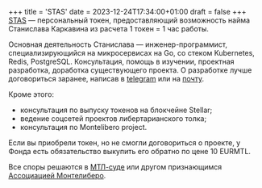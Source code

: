 +++
title = 'STAS'
date = 2023-12-24T17:34:00+01:00
draft = false
+++
[STAS](https://stellar.expert/explorer/public/asset/STAS-GCUEVVS4KIHZM72DAHKXIRWSCN3V3Y4KX6UNNUU7PV73VQK44CNKAMNI) — персональный токен, предоставляющий возможность найма Станислава Каркавина из расчета 1 токен = 1 час работы.

Основная деятельность Станислава — инженер-программист, специализирующийся на микросервисах на Go, со стеком Kubernetes, Redis, PostgreSQL. Консультация, помощь в изучении, проектная разработка, доработка существующего проекта. О разработке лучше договориться заранее, написав в [telegram](https://t.me/xdefrag) или на [почту](mailto:me@xdefrag.dev).

Кроме этого:

- консультация по выпуску токенов на блокчейне Stellar;
- ведение соцсетей проектов либертарианского толка;
- консультация по Montelibero project.

Если вы приобрели токен, но не смогли договориться о проекте, у Фонда есть обязательство выкупить его обратно по цене 10 EURMTL.

Все споры решаются в [МТЛ-суде](https://montelibero.org/mtl_court/) или другом признающимся [Ассоциацией Монтелиберо](https://mtla.me).
